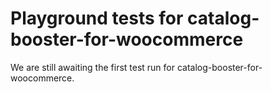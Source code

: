 # Playground tests for catalog-booster-for-woocommerce
We are still awaiting the first test run for catalog-booster-for-woocommerce.
